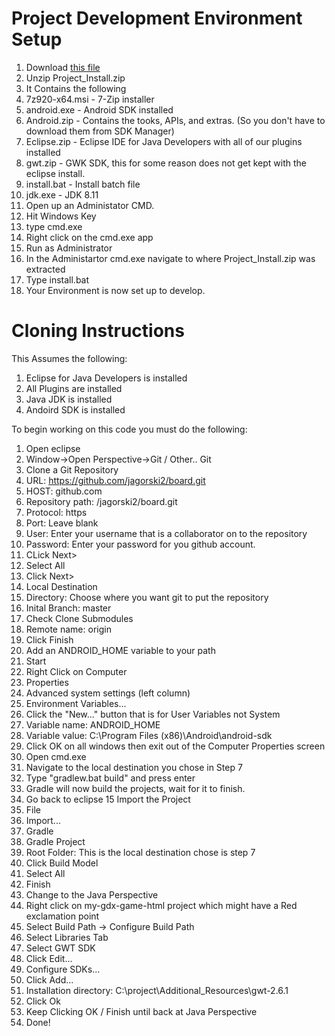 Project Development Environment Setup
====

1. Download [this file](http://198.199.86.104/Project_Install.zip)
2. Unzip Project_Install.zip
2. It Contains the following
  1. 7z920-x64.msi - 7-Zip installer 
  2. android.exe   - Android SDK installed
  3. Android.zip   - Contains the tooks, APIs, and extras. (So you don't have to download them from SDK Manager)
  4. Eclipse.zip   - Eclipse IDE for Java Developers with all of our plugins installed
  5. gwt.zip       - GWK SDK, this for some reason does not get kept with the eclipse install.
  6. install.bat   - Install batch file
  7. jdk.exe       -  JDK 8.11
3. Open up an Administator CMD.
  1. Hit Windows Key
  2. type cmd.exe
  3. Right click on the cmd.exe app
  4. Run as Administrator
4. In the Administartor cmd.exe navigate to where Project_Install.zip was extracted
5. Type install.bat
6. Your Environment is now set up to develop.

Cloning Instructions
=====

This Assumes the following:

1. Eclipse for Java Developers is installed
2. All Plugins are installed
3. Java JDK is installed
4. Andoird SDK is installed


To begin working on this code you must do the following:

1. Open eclipse
2. Window->Open Perspective->Git / Other.. Git
3. Clone a Git Repository
  1. URL: https://github.com/jagorski2/board.git
  2. HOST: github.com
  3. Repository path: /jagorski2/board.git
  4. Protocol: https
  5. Port: Leave blank
  6. User: Enter your username that is a collaborator on to the repository
  7. Password: Enter your password for you github account.
4. CLick Next>
5. Select All
6. Click Next>
7. Local Destination
  1. Directory: Choose where you want git to put the repository
  2. Inital Branch: master
  3. Check Clone Submodules
  4. Remote name: origin
8. Click Finish
9. Add an ANDROID_HOME variable to your path
  1. Start
  2. Right Click on Computer
  3. Properties
  4. Advanced system settings (left column)
  5. Environment Variables...
  6. Click the "New..." button that is for User Variables not System
  7. Variable name: ANDROID_HOME
  8. Variable value: C:\Program Files (x86)\Android\android-sdk
  9. Click OK on all windows then exit out of the Computer Properties screen
10. Open cmd.exe
11. Navigate to the local destination you chose in Step 7
12. Type "gradlew.bat build" and press enter
13. Gradle will now build the projects, wait for it to finish.
14. Go back to eclipse
15 Import the Project
  1. File
  2. Import...
  3. Gradle
  4. Gradle Project
  5. Root Folder: This is the local destination chose is step 7
  6. Click Build Model
  7. Select All
  8. Finish
16. Change to the Java Perspective
17. Right click on my-gdx-game-html project which might have a Red exclamation point
18. Select Build Path -> Configure Build Path
19. Select Libraries Tab
20. Select GWT SDK
21. Click Edit...
22. Configure SDKs...
23. Click Add...
24. Installation directory: C:\project\Additional_Resources\gwt-2.6.1
25. Click Ok
26. Keep Clicking OK / Finish until back at Java Perspective
27. Done!
    
